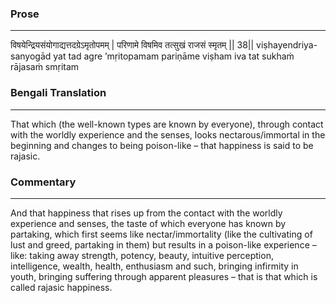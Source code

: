 ### Prose 
 --- 
विषयेन्द्रियसंयोगाद्यत्तदग्रेऽमृतोपमम् |
परिणामे विषमिव तत्सुखं राजसं स्मृतम् || 38||
viṣhayendriya-sanyogād yat tad agre ’mṛitopamam
pariṇāme viṣham iva tat sukhaṁ rājasaṁ smṛitam

### Bengali Translation 
 --- 
That which (the well-known types are known by everyone), through contact with the worldly experience and the senses, looks nectarous/immortal in the beginning and changes to being poison-like – that happiness is said to be rajasic. 

### Commentary 
 --- 
And that happiness that rises up from the contact with the worldly experience and senses, the taste of which everyone has known by partaking, which first seems like nectar/immortality (like the cultivating of lust and greed, partaking in them) but results in a poison-like experience – like: taking away strength, potency, beauty, intuitive perception, intelligence, wealth, health, enthusiasm and such, bringing infirmity in youth, bringing suffering through apparent pleasures – that is that which is called rajasic happiness.